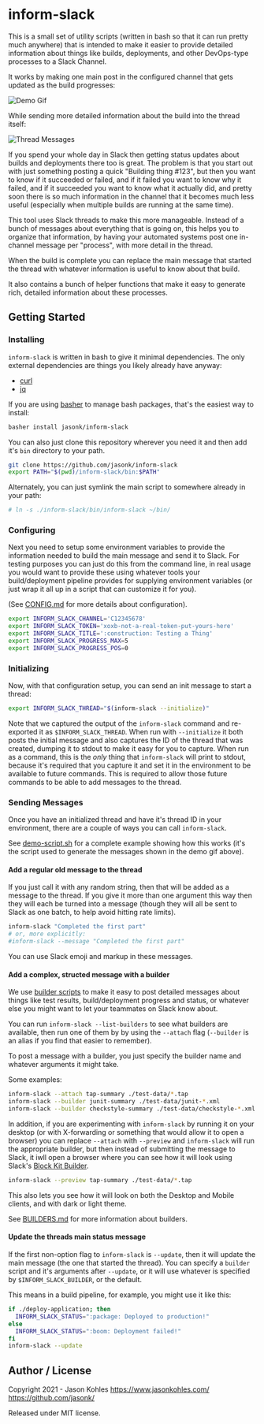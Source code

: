 # inform-slack #

This is a small set of utility scripts (written in bash so that it can
run pretty much anywhere) that is intended to make it easier to
provide detailed information about things like builds, deployments,
and other DevOps-type processes to a Slack Channel.

It works by making one main post in the configured channel that gets
updated as the build progresses:

![Demo Gif](./images/main-thread-updating.gif)

While sending more detailed information about the build into the
thread itself:

![Thread Messages](./images/thread.png)

If you spend your whole day in Slack then getting status updates about
builds and deployments there too is great.  The problem is that you
start out with just something posting a quick "Building thing #123",
but then you want to know if it succeeded or failed, and if it failed
you want to know why it failed, and if it succeeded you want to know
what it actually did, and pretty soon there is so much information in
the channel that it becomes much less useful (especially when multiple
builds are running at the same time).

This tool uses Slack threads to make this more manageable.  Instead of
a bunch of messages about everything that is going on, this helps you
to organize that information, by having your automated systems post
one in-channel message per "process", with more detail in the thread.

When the build is complete you can replace the main message that
started the thread with whatever information is useful to know about
that build.

It also contains a bunch of helper functions that make it easy to
generate rich, detailed information about these processes.

## Getting Started ##

### Installing ###

`inform-slack` is written in bash to give it minimal dependencies.
The only external dependencies are things you likely already have
anyway:

* [curl](https://curl.se/download.html)
* [jq](https://stedolan.github.io/jq/download/)

If you are using [basher][basher] to manage bash packages, that's the
easiest way to install:

[basher]: https://www.basher.it/

```sh
basher install jasonk/inform-slack
```

You can also just clone this repository wherever you need it and then
add it's `bin` directory to your path.

```sh
git clone https://github.com/jasonk/inform-slack
export PATH="$(pwd)/inform-slack/bin:$PATH"
```

Alternately, you can just symlink the main script to somewhere already
in your path:

```sh
# ln -s ./inform-slack/bin/inform-slack ~/bin/
```

### Configuring ###

Next you need to setup some environment variables to provide the
information needed to build the main message and send it to Slack.
For testing purposes you can just do this from the command line, in
real usage you would want to provide these using whatever tools your
build/deployment pipeline provides for supplying environment variables
(or just wrap it all up in a script that can customize it for you).

(See [CONFIG.md](./CONFIG.md) for more details about configuration).

```sh
export INFORM_SLACK_CHANNEL='C12345678'
export INFORM_SLACK_TOKEN='xoxb-not-a-real-token-put-yours-here'
export INFORM_SLACK_TITLE=':construction: Testing a Thing'
export INFORM_SLACK_PROGRESS_MAX=5
export INFORM_SLACK_PROGRESS_POS=0
```

### Initializing ###

Now, with that configuration setup, you can send an init message to
start a thread:

```sh
export INFORM_SLACK_THREAD="$(inform-slack --initialize)"
```

Note that we captured the output of the `inform-slack` command and
re-exported it as `$INFORM_SLACK_THREAD`.  When run with
`--initialize` it both posts the initial message and also captures the
ID of the thread that was created, dumping it to stdout to make it
easy for you to capture. When run as a command, this is the *only*
thing that `inform-slack` will print to stdout, because it's required
that you capture it and set it in the environment to be available to
future commands. This is required to allow those future commands to be
able to add messages to the thread.

### Sending Messages ###

Once you have an initialized thread and have it's thread ID in your
environment, there are a couple of ways you can call `inform-slack`.

See [demo-script.sh](./examples/demo-script.sh) for a complete example
showing how this works (it's the script used to generate the messages
shown in the demo gif above).

#### Add a regular old message to the thread ####

If you just call it with any random string, then that will be added as
a message to the thread.  If you give it more than one argument this
way then they will each be turned into a message (though they will all
be sent to Slack as one batch, to help avoid hitting rate limits).

```sh
inform-slack "Completed the first part"
# or, more explicitly:
#inform-slack --message "Completed the first part"
```

You can use Slack emoji and markup in these messages.

#### Add a complex, structed message with a builder ####

We use [builder scripts](./BUILDERS.md) to make it easy to post
detailed messages about things like test results, build/deployment
progress and status, or whatever else you might want to let your
teammates on Slack know about.

You can run `inform-slack --list-builders` to see what builders are
available, then run one of them by by using the `--attach` flag
(`--builder` is an alias if you find that easier to remember).

To post a message with a builder, you just specify the builder name
and whatever arguments it might take.

Some examples:

```sh
inform-slack --attach tap-summary ./test-data/*.tap
inform-slack --builder junit-summary ./test-data/junit-*.xml
inform-slack --builder checkstyle-summary ./test-data/checkstyle-*.xml
```

In addition, if you are experimenting with `inform-slack` by running
it on your desktop (or with X-forwarding or something that would allow
it to open a browser) you can replace `--attach` with `--preview` and
`inform-slack` will run the appropriate builder, but then instead of
submitting the message to Slack, it iwll open a browser where you can
see how it will look using Slack's [Block Kit Builder][builder].

```sh
inform-slack --preview tap-summary ./test-data/*.tap
```

This also lets you see how it will look on both the Desktop and Mobile
clients, and with dark or light theme.

[builder]: https://app.slack.com/block-kit-builder

See [BUILDERS.md](./BUILDERS.md) for more information about builders.

#### Update the threads main status message ####

If the first non-option flag to `inform-slack` is `--update`, then it
will update the main message (the one that started the thread).  You
can specify a `builder` script and it's arguments after `--update`, or
it will use whatever is specified by `$INFORM_SLACK_BUILDER`, or the
default.

This means in a build pipeline, for example, you might use it like this:

```sh
if ./deploy-application; then
  INFORM_SLACK_STATUS=":package: Deployed to production!"
else
  INFORM_SLACK_STATUS=":boom: Deployment failed!"
fi
inform-slack --update
```

## Author / License ##

Copyright 2021 - Jason Kohles
  https://www.jasonkohles.com/ https://github.com/jasonk/

Released under MIT license.

